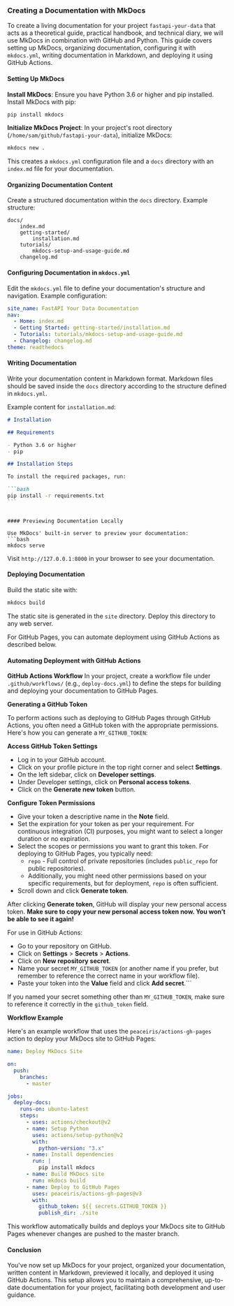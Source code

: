 ### Creating a Documentation with MkDocs

To create a living documentation for your project `fastapi-your-data` that acts as a theoretical guide, practical handbook, and technical diary, we will use MkDocs in combination with GitHub and Python. This guide covers setting up MkDocs, organizing documentation, configuring it with `mkdocs.yml`, writing documentation in Markdown, and deploying it using GitHub Actions.

#### Setting Up MkDocs

**Install MkDocs**: Ensure you have Python 3.6 or higher and pip installed. Install MkDocs with pip:

```bash
pip install mkdocs
```

**Initialize MkDocs Project**: In your project's root directory (`/home/sam/github/fastapi-your-data`), initialize MkDocs:

```bash
mkdocs new .
```

This creates a `mkdocs.yml` configuration file and a `docs` directory with an `index.md` file for your documentation.

#### Organizing Documentation Content

Create a structured documentation within the `docs` directory. Example structure:

```
docs/
    index.md
    getting-started/
        installation.md
    tutorials/
        mkdocs-setup-and-usage-guide.md
    changelog.md
```

#### Configuring Documentation in `mkdocs.yml`

Edit the `mkdocs.yml` file to define your documentation's structure and navigation. Example configuration:

```yaml
site_name: FastAPI Your Data Documentation
nav:
  - Home: index.md
  - Getting Started: getting-started/installation.md
  - Tutorials: tutorials/mkdocs-setup-and-usage-guide.md
  - Changelog: changelog.md
theme: readthedocs
```

#### Writing Documentation

Write your documentation content in Markdown format. Markdown files should be saved inside the `docs` directory according to the structure defined in `mkdocs.yml`.

Example content for `installation.md`:

````markdown
# Installation

## Requirements

- Python 3.6 or higher
- pip

## Installation Steps

To install the required packages, run:

```bash
pip install -r requirements.txt
```
````

````

#### Previewing Documentation Locally

Use MkDocs' built-in server to preview your documentation:
```bash
mkdocs serve
````

Visit `http://127.0.0.1:8000` in your browser to see your documentation.

#### Deploying Documentation

Build the static site with:

```bash
mkdocs build
```

The static site is generated in the `site` directory. Deploy this directory to any web server.

For GitHub Pages, you can automate deployment using GitHub Actions as described below.

#### Automating Deployment with GitHub Actions

**GitHub Actions Workflow**
In your project, create a workflow file under `.github/workflows/` (e.g., `deploy-docs.yml`) to define the steps for building and deploying your documentation to GitHub Pages.

**Generating a GitHub Token**

To perform actions such as deploying to GitHub Pages through GitHub Actions, you often need a GitHub token with the appropriate permissions. Here's how you can generate a `MY_GITHUB_TOKEN`:

**Access GitHub Token Settings**

- Log in to your GitHub account.
- Click on your profile picture in the top right corner and select **Settings**.
- On the left sidebar, click on **Developer settings**.
- Under Developer settings, click on **Personal access tokens**.
- Click on the **Generate new token** button.

**Configure Token Permissions**

- Give your token a descriptive name in the **Note** field.
- Set the expiration for your token as per your requirement. For continuous integration (CI) purposes, you might want to select a longer duration or no expiration.
- Select the scopes or permissions you want to grant this token. For deploying to GitHub Pages, you typically need:
  - `repo` - Full control of private repositories (includes `public_repo` for public repositories).
  - Additionally, you might need other permissions based on your specific requirements, but for deployment, `repo` is often sufficient.
- Scroll down and click **Generate token**.

After clicking **Generate token**, GitHub will display your new personal access token. **Make sure to copy your new personal access token now. You won’t be able to see it again!**

For use in GitHub Actions:

- Go to your repository on GitHub.
- Click on **Settings** > **Secrets** > **Actions**.
- Click on **New repository secret**.
- Name your secret `MY_GITHUB_TOKEN` (or another name if you prefer, but remember to reference the correct name in your workflow file).
- Paste your token into the **Value** field and click **Add secret**.```

If you named your secret something other than `MY_GITHUB_TOKEN`, make sure to reference it correctly in the `github_token` field.

**Workflow Example**

Here's an example workflow that uses the `peaceiris/actions-gh-pages` action to deploy your MkDocs site to GitHub Pages:

```yaml
name: Deploy MkDocs Site

on:
  push:
    branches:
      - master

jobs:
  deploy-docs:
    runs-on: ubuntu-latest
    steps:
      - uses: actions/checkout@v2
      - name: Setup Python
        uses: actions/setup-python@v2
        with:
          python-version: "3.x"
      - name: Install dependencies
        run: |
          pip install mkdocs
      - name: Build MkDocs site
        run: mkdocs build
      - name: Deploy to GitHub Pages
        uses: peaceiris/actions-gh-pages@v3
        with:
          github_token: ${{ secrets.GITHUB_TOKEN }}
          publish_dir: ./site
```

This workflow automatically builds and deploys your MkDocs site to GitHub Pages whenever changes are pushed to the master branch.

#### Conclusion

You've now set up MkDocs for your project, organized your documentation, written content in Markdown, previewed it locally, and deployed it using GitHub Actions. This setup allows you to maintain a comprehensive, up-to-date documentation for your project, facilitating both development and user guidance.
